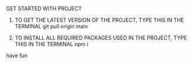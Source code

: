 GET STARTED WITH PROJECT

1. TO GET THE LATEST VERSION OF THE PROJECT, TYPE THIS IN THE TERMINAL
   git pull origin main


2. TO INSTALL ALL REQUIRED PACKAGES USED IN THE PROJECT, TYPE THIS IN THE TERMINAL
   npm i


have fun
